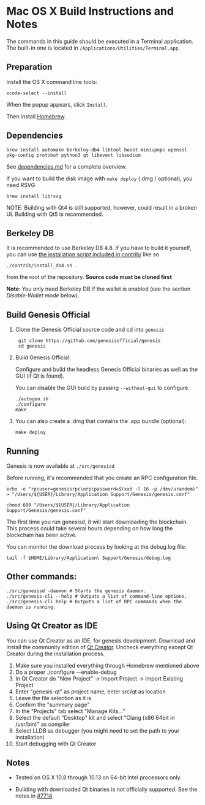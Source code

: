 Mac OS X Build Instructions and Notes
====================================
The commands in this guide should be executed in a Terminal application.
The built-in one is located in `/Applications/Utilities/Terminal.app`.

Preparation
-----------
Install the OS X command line tools:

`xcode-select --install`

When the popup appears, click `Install`.

Then install [Homebrew](https://brew.sh).

Dependencies
----------------------

    brew install automake berkeley-db4 libtool boost miniupnpc openssl pkg-config protobuf python3 qt libevent libsodium

See [dependencies.md](dependencies.md) for a complete overview.

If you want to build the disk image with `make deploy` (.dmg / optional), you need RSVG

    brew install librsvg

NOTE: Building with Qt4 is still supported, however, could result in a broken UI. Building with Qt5 is recommended.

Berkeley DB
-----------
It is recommended to use Berkeley DB 4.8. If you have to build it yourself,
you can use [the installation script included in contrib/](/contrib/install_db4.sh)
like so

```shell
./contrib/install_db4.sh .
```

from the root of the repository. **Source code must be cloned first**

**Note**: You only need Berkeley DB if the wallet is enabled (see the section *Disable-Wallet mode* below).

Build Genesis Official
------------------------

1. Clone the Genesis Official source code and cd into `genesis`

        git clone https://github.com/genesisofficial/genesis
        cd genesis

2.  Build Genesis Official:

    Configure and build the headless Genesis Official binaries as well as the GUI (if Qt is found).

    You can disable the GUI build by passing `--without-gui` to configure.

        ./autogen.sh
        ./configure
        make

3.  You can also create a .dmg that contains the .app bundle (optional):

        make deploy

Running
-------

Genesis is now available at `./src/genesisd`

Before running, it's recommended that you create an RPC configuration file.

    echo -e "rpcuser=genesisrpc\nrpcpassword=$(xxd -l 16 -p /dev/urandom)" > "/Users/${USER}/Library/Application Support/Genesis/genesis.conf"

    chmod 600 "/Users/${USER}/Library/Application Support/Genesis/genesis.conf"

The first time you run genesisd, it will start downloading the blockchain. This process could take several hours depending on how long the blockchain has been active.

You can monitor the download process by looking at the debug.log file:

    tail -f $HOME/Library/Application\ Support/Genesis/debug.log

Other commands:
-------

    ./src/genesisd -daemon # Starts the genesis daemon.
    ./src/genesis-cli --help # Outputs a list of command-line options.
    ./src/genesis-cli help # Outputs a list of RPC commands when the daemon is running.

Using Qt Creator as IDE
------------------------
You can use Qt Creator as an IDE, for genesis development.
Download and install the community edition of [Qt Creator](https://www.qt.io/download/).
Uncheck everything except Qt Creator during the installation process.

1. Make sure you installed everything through Homebrew mentioned above
2. Do a proper ./configure --enable-debug
3. In Qt Creator do "New Project" -> Import Project -> Import Existing Project
4. Enter "genesis-qt" as project name, enter src/qt as location
5. Leave the file selection as it is
6. Confirm the "summary page"
7. In the "Projects" tab select "Manage Kits..."
8. Select the default "Desktop" kit and select "Clang (x86 64bit in /usr/bin)" as compiler
9. Select LLDB as debugger (you might need to set the path to your installation)
10. Start debugging with Qt Creator

Notes
-----

* Tested on OS X 10.8 through 10.13 on 64-bit Intel processors only.

* Building with downloaded Qt binaries is not officially supported. See the notes in [#7714](https://github.com/bitcoin/bitcoin/issues/7714)
